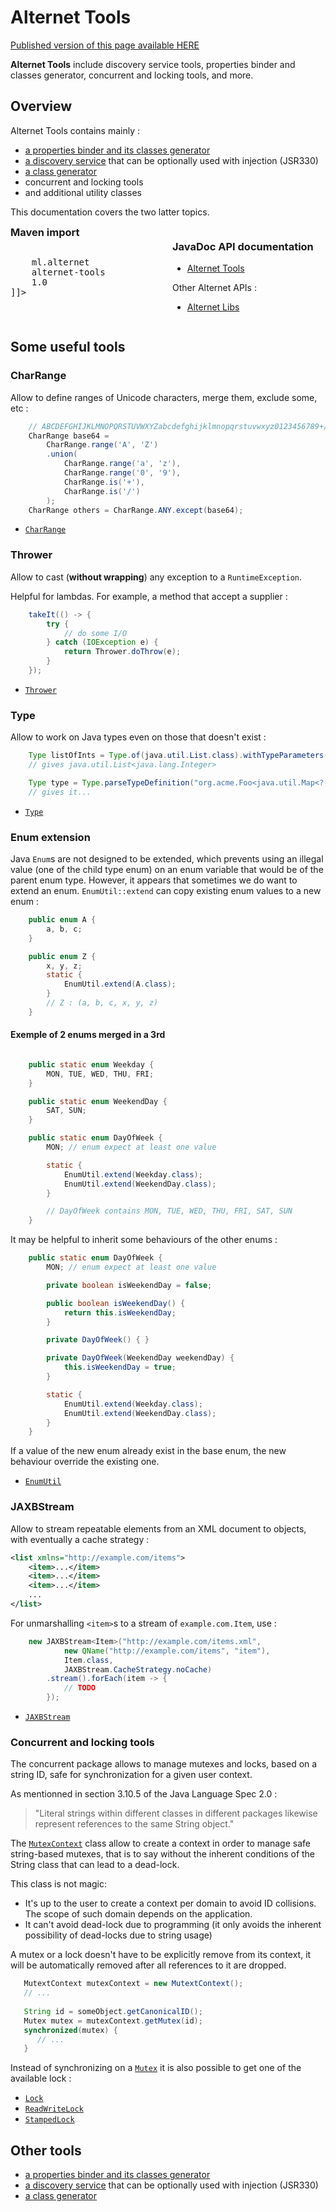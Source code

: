 # Alternet Tools

<div class="nopub">
<a href="http://alternet.github.io/alternet-libs/tools/tools.html">
Published version of this page available HERE</a></div>

**Alternet Tools** include discovery service tools, properties binder and classes generator, concurrent and locking tools, and more.

## Overview

Alternet Tools contains mainly :

* [a properties binder and its classes generator](properties.html)
* [a discovery service](discovery.html) that can be optionally used with injection (JSR330)
* [a class generator](../tools-generator/generator.html)
* concurrent and locking tools
* and additional utility classes

This documentation covers the two latter topics.

<div style="columns: 2">
<div>
<h3 style="margin: 0">Maven import</h3>
<pre class="prettyprint"><![CDATA[
<dependency>
    <groupId>ml.alternet</groupId>
    <artifactId>alternet-tools</artifactId>
    <version>1.0</version>
</dependency>]]>
</pre>
</div>
<div style="break-before: column">
<h3>JavaDoc API documentation</h3>
<ul><li><a href="apidocs/index.html">Alternet Tools</a></li></ul>
<p>Other Alternet APIs :</p>
<ul><li><a href="../apidocs/index.html">Alternet Libs</a></li></ul>
</div>
</div>

## Some useful tools

### CharRange

Allow to define ranges of Unicode characters, merge them, exclude some, etc :

```java
    // ABCDEFGHIJKLMNOPQRSTUVWXYZabcdefghijklmnopqrstuvwxyz0123456789+/
    CharRange base64 = 
        CharRange.range('A', 'Z')
        .union(
            CharRange.range('a', 'z'),
            CharRange.range('0', '9'),
            CharRange.is('+'),
            CharRange.is('/')
        );
    CharRange others = CharRange.ANY.except(base64);
```

* [`CharRange`](apidocs/ml/alternet/misc/CharRange.html)

### Thrower

Allow to cast (**without wrapping**) any exception to a `RuntimeException`.

Helpful for lambdas. For example, a method that accept a supplier :

```java
    takeIt(() -> {
        try {
            // do some I/O
        } catch (IOException e) {
            return Thrower.doThrow(e);
        }
    });
```
* [`Thrower`](apidocs/ml/alternet/misc/Thrower.html)

### Type

Allow to work on Java types even on those that doesn't exist :

```java
    Type listOfInts = Type.of(java.util.List.class).withTypeParameters(Type.of(int.class));
    // gives java.util.List<java.lang.Integer>

    Type type = Type.parseTypeDefinition("org.acme.Foo<java.util.Map<?, ? super java.lang.Integer>,com.example.Bar[],java.lang.Appendable>");
    // gives it...
```

* [`Type`](apidocs/ml/alternet/misc/Type.html)

### Enum extension

Java `Enum`s are not designed to be extended, which prevents using an illegal value (one of the child type enum) on an enum variable that would be of the parent enum type. However, it appears that sometimes we do want to extend an enum. `EnumUtil::extend` can copy existing enum values to a new enum :

```java
    public enum A {
        a, b, c;
    }

    public enum Z {
        x, y, z;
        static {
            EnumUtil.extend(A.class);
        }
        // Z : (a, b, c, x, y, z)
    }
```

#### Exemple of 2 enums merged in a 3rd

```java

    public static enum Weekday {
        MON, TUE, WED, THU, FRI;
    }

    public static enum WeekendDay {
        SAT, SUN;
    }

    public static enum DayOfWeek {
        MON; // enum expect at least one value

        static {
            EnumUtil.extend(Weekday.class);
            EnumUtil.extend(WeekendDay.class);
        }

        // DayOfWeek contains MON, TUE, WED, THU, FRI, SAT, SUN
    }
```

It may be helpful to inherit some behaviours of the other enums :

```java
    public static enum DayOfWeek {
        MON; // enum expect at least one value

        private boolean isWeekendDay = false;

        public boolean isWeekendDay() {
            return this.isWeekendDay;
        }

        private DayOfWeek() { }

        private DayOfWeek(WeekendDay weekendDay) {
            this.isWeekendDay = true;
        }

        static {
            EnumUtil.extend(Weekday.class);
            EnumUtil.extend(WeekendDay.class);
        }
    }
```

If a value of the new enum already exist in the base enum, the new behaviour override the existing one.

* [`EnumUtil`](apidocs/ml/alternet/util/EnumUtil.html)

### JAXBStream

Allow to stream repeatable elements from an XML document to objects, with eventually a cache strategy :

```xml
<list xmlns="http://example.com/items">
    <item>...</item>
    <item>...</item>
    <item>...</item>
    ...
</list>
```

For unmarshalling `<item>`s to a stream of `example.com.Item`, use :

```java
    new JAXBStream<Item>("http://example.com/items.xml", 
            new QName("http://example.com/items", "item"), 
            Item.class, 
            JAXBStream.CacheStrategy.noCache)
        .stream().forEach(item -> {
            // TODO
        });
```

* [`JAXBStream`](apidocs/ml/alternet/misc/JAXBStream.html)

### Concurrent and locking tools

The concurrent package allows to manage mutexes and locks, based on a string ID, safe for
synchronization for a given user context.

As mentionned in section 3.10.5 of the Java Language Spec 2.0 :
> "Literal strings within different classes in different packages likewise represent references to the same String object."

The [`MutexContext`](apidocs/ml/alternet/concurrent/MutexContext.html) class
allow to create a context in order to manage safe string-based mutexes, that
is to say without the inherent conditions of the String class that can lead
to a dead-lock.

This class is not magic:

* It's up to the user to create a context per domain to avoid ID
collisions. The scope of such domain depends on the application.
* It can't avoid dead-lock due to programming (it only avoids the inherent
possibility of dead-locks due to string usage)

A mutex or a lock doesn't have to be explicitly remove from its context, it
will be automatically removed after all references to it are dropped.

```java
   MutextContext mutexContext = new MutextContext();
   // ...
   
   String id = someObject.getCanonicalID();
   Mutex mutex = mutexContext.getMutex(id);
   synchronized(mutex) {
      // ...
   }
```

Instead of synchronizing on a [`Mutex`](apidocs/ml/alternet/concurrent/Mutex.html)
it is also possible to get one of the available lock :

* [`Lock`](apidocs/ml/alternet/concurrent/MutexContext.html#getLock-java.lang.String-)
* [`ReadWriteLock`](apidocs/ml/alternet/concurrent/MutexContext.html#getReadWriteLock-java.lang.String-)
* [`StampedLock`](apidocs/ml/alternet/concurrent/MutexContext.html#getStampedLock-java.lang.String-)

## Other tools

* [a properties binder and its classes generator](properties.html)
* [a discovery service](discovery.html) that can be optionally used with injection (JSR330)
* [a class generator](../tools-generator/generator.html)
